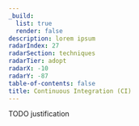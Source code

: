 ```yaml
---
_build:
  list: true
  render: false
description: lorem ipsum
radarIndex: 27
radarSection: techniques
radarTier: adopt
radarX: -10
radarY: -87
table-of-contents: false
title: Continuous Integration (CI)
---
```


TODO justification

